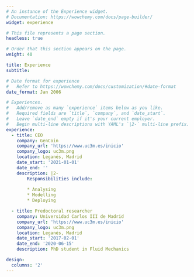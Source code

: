 ```yaml
---
# An instance of the Experience widget.
# Documentation: https://wowchemy.com/docs/page-builder/
widget: experience

# This file represents a page section.
headless: true

# Order that this section appears on the page.
weight: 40

title: Experience
subtitle:

# Date format for experience
#   Refer to https://wowchemy.com/docs/customization/#date-format
date_format: Jan 2006

# Experiences.
#   Add/remove as many `experience` items below as you like.
#   Required fields are `title`, `company`, and `date_start`.
#   Leave `date_end` empty if it's your current employer.
#   Begin multi-line descriptions with YAML's `|2-` multi-line prefix.
experience:
  - title: CEO
    company: GenCoin
    company_url: 'https://www.uc3m.es/inicio'
    company_logo: uc3m.png
    location: Leganés, Madrid
    date_start: '2021-01-01'
    date_end: ''
    description: |2-
        Responsibilities include:
        
        * Analysing
        * Modelling
        * Deploying

  - title: Predoctoral researcher
    company: Universidad Carlos III de Madrid
    company_url: 'https://www.uc3m.es/inicio'
    company_logo: uc3m.png
    location: Leganés, Madrid
    date_start: '2017-02-01'
    date_end: '2020-06-15'
    description: PhD student in Fluid Mechanics 

design:
  columns: '2'
---
```

